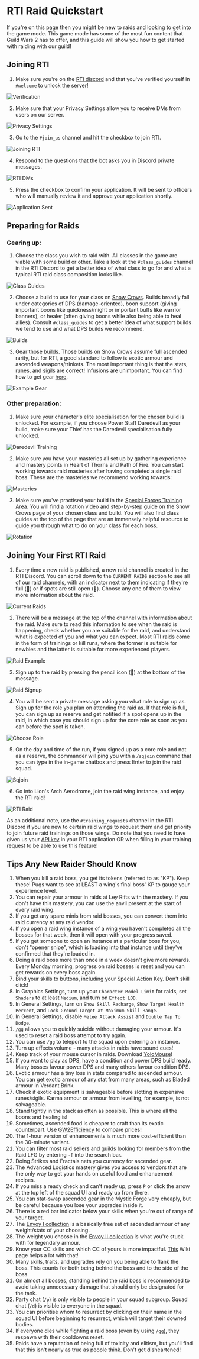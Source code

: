# RTI Raid Quickstart
If you're on this page then you might be new to raids and looking to get into the game mode. This game mode has some of the most fun content that Guild Wars 2 has to offer, and this guide will show you how to get started with raiding with our guild!

## Joining RTI
1. Make sure you're on the [RTI discord](https://www.discord.gg/rti) and that you've verified yourself in `#welcome` to unlock the server!

![Verification](https://i.imgur.com/gzK72vI.png)

2. Make sure that your Privacy Settings allow you to receive DMs from users on our server.

![Privacy Settings](https://i.imgur.com/P38Hfzy.png)

3. Go to the `#join_us` channel and hit the checkbox to join RTI.

![Joining RTI](https://i.imgur.com/tYyfI0j.png)

4. Respond to the questions that the bot asks you in Discord private messages.

![RTI DMs](https://i.imgur.com/9ml7oFu.png)

5. Press the checkbox to confirm your application. It will be sent to officers who will manually review it and approve your application shortly.

![Application Sent](https://i.imgur.com/IxkITyf.png)

## Preparing for Raids

### Gearing up:
1. Choose the class you wish to raid with. All classes in the game are viable with some build or other. Take a look at the `#class_guides` channel in the RTI Discord to get a better idea of what class to go for and what a typical RTI raid class composition looks like.

![Class Guides](https://i.imgur.com/tqA6Bup.png)

2. Choose a build to use for your class on [Snow Crows](https://www.snowcrows.com/). Builds broadly fall under categories of DPS (damage-oriented), boon support (giving important boons like quickness/might or important buffs like warrior banners), or healer (often giving boons while also being able to heal allies). Consult `#class_guides` to get a better idea of what support builds we tend to use and what DPS builds we recommend.

![Builds](https://i.imgur.com/imbm1tJ.png)

3. Gear those builds. Those builds on Snow Crows assume full ascended rarity, but for RTI, a good standard to follow is exotic armour and ascended weapons/trinkets. The most important thing is that the stats, runes, and sigils are correct! Infusions are unimportant. You can find how to get gear [here](https://wiki.guildwars2.com/wiki/User:Tanetris/So_You_Want_To_Gear_a_Character).

![Example Gear](https://i.imgur.com/9S2fxGI.png)

### Other preparation:
1. Make sure your character's elite specialisation for the chosen build is unlocked. For example, if you choose Power Staff Daredevil as your build, make sure your Thief has the Daredevil specialisation fully unlocked.

![Daredevil Training](https://i.imgur.com/dq045jV.png)

2. Make sure you have your masteries all set up by gathering experience and mastery points in Heart of Thorns and Path of Fire. You can start working towards raid masteries after having completed a single raid boss. These are the masteries we recommend working towards:

![Masteries](https://i.imgur.com/S7d7Ie3.png)

3. Make sure you've practised your build in the [Special Forces Training Area](https://wiki.guildwars2.com/wiki/Special_Forces_Training_Area). You will find a rotation video and step-by-step guide on the Snow Crows page of your chosen class and build. You will also find class guides at the top of the page that are an immensely helpful resource to guide you through what to do on your class for each boss.

![Rotation](https://i.imgur.com/OyILYDs.png)

## Joining Your First RTI Raid
1. Every time a new raid is published, a new raid channel is created in the RTI Discord. You can scroll down to the `CURRENT RAIDS` section to see all of our raid channels, with an indicator next to them indicating if they're full (🔴) or if spots are still open (🔹). Choose any one of them to view more information about the raid.

![Current Raids](https://i.imgur.com/Z4bql1B.png)

2. There will be a message at the top of the channel with information about the raid. Make sure to read this information to see when the raid is happening, check whether you are suitable for the raid, and understand what is expected of you and what you can expect. Most RTI raids come in the form of trainings or kill runs, where the former is suitable for newbies and the latter is suitable for more experienced players.

![Raid Example](https://i.imgur.com/ngfzYKH.png)

3. Sign up to the raid by pressing the pencil icon (📝) at the bottom of the message.

![Raid Signup](https://i.imgur.com/EgPD6rK.png)

4. You will be sent a private message asking you what role to sign up as. Sign up for the role you plan on attending the raid as. If that role is full, you can sign up as reserve and get notified if a spot opens up in the raid, in which case you should sign up for the core role as soon as you can before the spot is taken.

![Choose Role](https://i.imgur.com/6UR7HtX.png)

5. On the day and time of the run, if you signed up as a core role and not as a reserve, the commander will ping you with a `/sqjoin` command that you can type in the in-game chatbox and press Enter to join the raid squad.

![Sqjoin](https://i.imgur.com/FNdTGU5.png)

6. Go into Lion's Arch Aerodrome, join the raid wing instance, and enjoy the RTI raid!

![RTI Raid](https://i.imgur.com/mmfWus7.png)

As an additional note, use the `#training_requests` channel in the RTI Discord if you are new to certain raid wings to request them and get priority to join future raid trainings on those wings. Do note that you need to have given us your [API key](https://account.arena.net/applications) in your RTI application OR when filling in your training request to be able to use this feature!

## Tips Any New Raider Should Know
1. When you kill a raid boss, you get its tokens (referred to as "KP"). Keep these! Pugs want to see at LEAST a wing's final boss' KP to gauge your experience level.
2. You can repair your armour in raids at Ley Rifts with the mastery. If you don't have this mastery, you can use the anvil present at the start of every raid wing.
3. If you get any spare minis from raid bosses, you can convert them into raid currency at any raid vendor.
4. If you open a raid wing instance of a wing you haven't completed all the bosses for that week, then it will open with your progress saved.
5. If you get someone to open an instance at a particular boss for you, don't "opener snipe", which is loading into that instance until they've confirmed that they're loaded in.
6. Doing a raid boss more than once in a week doesn't give more rewards. Every Monday morning, progress on raid bosses is reset and you can get rewards on every boss again.
7. Bind your skills to buttons, including your Special Action Key. Don't skill click!
8. In Graphics Settings, turn up your `Character Model Limit` for raids, set `Shaders` to at least `Medium`, and turn on `Effect LOD`.
9. In General Settings, turn on `Show Skill Recharge`, `Show Target Health Percent`, and `Lock Ground Target at Maximum Skill Range`.
10. In General Settings, disable `Melee Attack Assist` and `Double Tap To Dodge`.
11. `/gg` allows you to quickly suicide without damaging your armour. It's used to reset a raid boss attempt to try again.
12. You can use `/gg` to teleport to the squad upon entering an instance.
13. Turn up effects volume - many attacks in raids have sound cues!
14. Keep track of your mouse cursor in raids. Download [YoloMouse](https://dragonrisegames.com/yolomouse)!
15. If you want to play as DPS, have a condition and power DPS build ready. Many bosses favour power DPS and many others favour condition DPS.
16. Exotic armour has a tiny loss in stats compared to ascended armour. You can get exotic armour of any stat from many areas, such as Bladed armour in Verdant Brink.
17. Check if exotic equipment is salvageable before slotting in expensive runes/sigils. Karma armour or armour from levelling, for example, is not salvageable.
18. Stand tightly in the stack as often as possible. This is where all the boons and healing is!
19. Sometimes, ascended food is cheaper to craft than its exotic counterpart. Use [GW2Efficiency](https://gw2efficiency.com/crafting/calculator) to compare prices!
20. The 1-hour version of enhancements is much more cost-efficient than the 30-minute variant.
21. You can filter most raid sellers and guilds looking for members from the Raid LFG by entering `-[` into the search bar.
22. Doing Strikes and Fractals nets you currency for ascended gear.
23. The Advanced Logistics mastery gives you access to vendors that are the only way to get your hands on useful food and enhancement recipes.
24. If you miss a ready check and can't ready up, press `P` or click the arrow at the top left of the squad UI and ready up from there.
25. You can stat-swap ascended gear in the Mystic Forge very cheaply, but be careful because you lose your upgrades inside it.
26. There is a red bar indicator below your skills when you're out of range of your target.
27. The [Envoy I collection](https://wiki.guildwars2.com/wiki/Envoy_Armor_I:_Experimental_Armor) is a basically free set of ascended armour of any weight/stats of your choosing.
28. The weight you choose in the [Envoy II collection](https://wiki.guildwars2.com/wiki/Envoy_Armor_II:_Refined_Armor) is what you're stuck with for legendary armour.
29. Know your CC skills and which CC of yours is more impactful. [This](https://wiki.guildwars2.com/wiki/Defiance_bar) Wiki page helps a lot with that!
30. Many skills, traits, and upgrades rely on you being able to flank the boss. This counts for both being behind the boss and to the side of the boss.
31. On almost all bosses, standing behind the raid boss is recommended to avoid taking unnecessary damage that should only be designated for the tank.
32. Party chat (`/p`) is only visible to people in your squad subgroup. Squad chat (`/d`) is visible to everyone in the squad.
33. You can prioritise whom to resurrect by clicking on their name in the squad UI before beginning to resurrect, which will target their downed bodies.
34. If everyone dies while fighting a raid boss (even by using `/gg`), they respawn with their cooldowns reset.
35. Raids have a reputation of being full of toxicity and elitism, but you'll find that this isn't nearly as true as people think. Don't get disheartened!